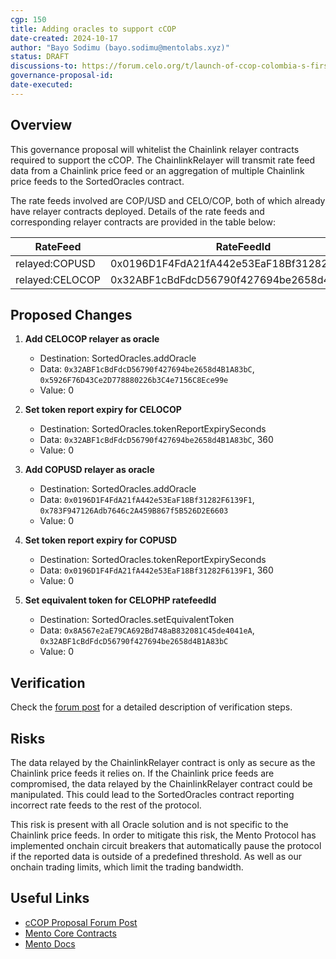 ```yaml
---
cgp: 150
title: Adding oracles to support cCOP
date-created: 2024-10-17
author: "Bayo Sodimu (bayo.sodimu@mentolabs.xyz)"
status: DRAFT
discussions-to: https://forum.celo.org/t/launch-of-ccop-colombia-s-first-decentralized-stablecoin/9211
governance-proposal-id:
date-executed:
---
```


## Overview

This governance proposal will whitelist the Chainlink relayer contracts required to support the cCOP. The ChainlinkRelayer will transmit rate feed data from a Chainlink price feed or an aggregation of multiple Chainlink price feeds to the SortedOracles contract.

The rate feeds involved are COP/USD and CELO/COP, both of which already have relayer contracts deployed. Details of the rate feeds and corresponding relayer contracts are provided in the table below:

| RateFeed        | RateFeedId                                 | Relayer Contract                                                                                                                  |
| --------------- | ------------------------------------------ | --------------------------------------------------------------------------------------------------------------------------------- |
| relayed:COPUSD  | 0x0196D1F4FdA21fA442e53EaF18Bf31282F6139F1 | [0x783F947126Adb7646c2A459B867f5B526D2E6603](https://celoscan.io/address/0x783F947126Adb7646c2A459B867f5B526D2E6603#readContract)                                                                                                                                  |
| relayed:CELOCOP | 0x32ABF1cBdFdcD56790f427694be2658d4B1A83bC | [0x5926F76D43Ce2D778880226b3C4e7156C8Ece99e](https://celoscan.io/address/0x5926F76D43Ce2D778880226b3C4e7156C8Ece99e#readContract) |

## Proposed Changes

1. **Add CELOCOP relayer as oracle**

    - Destination: SortedOracles.addOracle
    - Data: `0x32ABF1cBdFdcD56790f427694be2658d4B1A83bC`, `0x5926F76D43Ce2D778880226b3C4e7156C8Ece99e`
    - Value: 0

2. **Set token report expiry for CELOCOP**

    - Destination: SortedOracles.tokenReportExpirySeconds
    - Data: `0x32ABF1cBdFdcD56790f427694be2658d4B1A83bC`, 360
    - Value: 0

3. **Add COPUSD relayer as oracle**

    - Destination: SortedOracles.addOracle
    - Data: `0x0196D1F4FdA21fA442e53EaF18Bf31282F6139F1`, `0x783F947126Adb7646c2A459B867f5B526D2E6603`
    - Value: 0

4. **Set token report expiry for COPUSD**

    - Destination: SortedOracles.tokenReportExpirySeconds
    - Data: `0x0196D1F4FdA21fA442e53EaF18Bf31282F6139F1`, 360
    - Value: 0

5. **Set equivalent token for CELOPHP ratefeedId**

    - Destination: SortedOracles.setEquivalentToken
    - Data: `0x8A567e2aE79CA692Bd748aB832081C45de4041eA`, `0x32ABF1cBdFdcD56790f427694be2658d4B1A83bC`
    - Value: 0

## Verification

Check the [forum post](https://forum.celo.org/t/launch-of-ccop-colombia-s-first-decentralized-stablecoin/9211) for a detailed description of verification steps.

## Risks

The data relayed by the ChainlinkRelayer contract is only as secure as the Chainlink price feeds it relies on. If the Chainlink price feeds are compromised, the data relayed by the ChainlinkRelayer contract could be manipulated. This could lead to the SortedOracles contract reporting incorrect rate feeds to the rest of the protocol.

This risk is present with all Oracle solution and is not specific to the Chainlink price feeds. In order to mitigate this risk, the Mento Protocol has implemented onchain circuit breakers that automatically pause the protocol if the reported data is outside of a predefined threshold. As well as our onchain trading limits, which limit the trading bandwidth.

## Useful Links

- [cCOP Proposal Forum Post](https://forum.celo.org/t/launch-of-ccop-colombia-s-first-decentralized-stablecoin/9211)
- [Mento Core Contracts](https://github.com/mento-protocol/mento-core)
- [Mento Docs](https://docs.mento.org)
